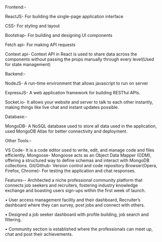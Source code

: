 Frontend:-

ReactJS- For building the single-page application interface

CSS- For styling and layout

Bootstrap- For building and designing UI components

Fetch api- For making API requests

Context api- Context API in React is used to share data across the components without
passing the props manually through every level(Used for state management)

Backend:-

NodeJS- A run-time environment that allows javascript to run on server

ExpressJS- A web application framework for building RESTful APIs.

Socket.io- It allows your website and server to talk to each other instantly, making things 
like live chat and instant updates possible.

Database:-

MongoDB- A NoSQL database used to store all data used in the application, used MongoDB 
Atlas for better connectivity and deployment.

Other Tools:-

VS Code- It is a code editor used to write, edit, and manage code and files efficiently. 
Mongoose-  Mongoose acts as an Object Data Mapper (ODM), offering a structured way to 
define schemas and interact with MongoDB collections. 
Git/Github- Version control and code repository 
Browser(Opera, Firefox, Chrome)- For testing the application and chat responses. 


Features--
Architected a niche professional community platform that connects job seekers and recruiters, fostering industry
knowledge exchange and boasting users sign-ups within the first week of launch.

• User access management facility and their dashboard, Recruiter’s dashboard where they can survey, post jobs and
connect with others.

• Designed a job seeker dashboard with profile building, job search and filtering.

• Community section is established where the professionals can meet up, chat and post their achievements.
